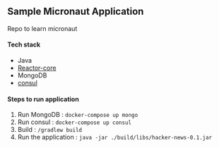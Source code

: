 ## Sample Micronaut Application
Repo to learn micronaut

#### Tech stack 
- Java
- [Reactor-core](https://projectreactor.io/)
- MongoDB
- [consul](https://www.consul.io/)

#### Steps to run application
1. Run MongoDB          : `docker-compose up mongo`
2. Run consul           : `docker-compose up consul`
3. Build                : `/gradlew build`
4. Run the application  : `java -jar ./build/libs/hacker-news-0.1.jar`

